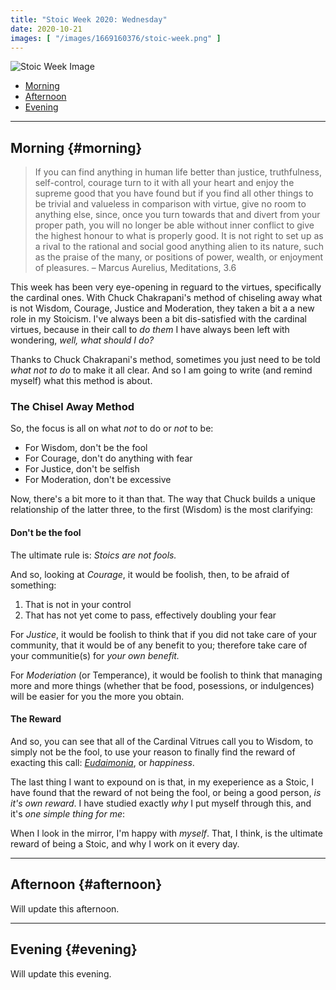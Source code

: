 ```yaml
---
title: "Stoic Week 2020: Wednesday"
date: 2020-10-21
images: [ "/images/1669160376/stoic-week.png" ]
---
```


![Stoic Week Image](/images/1669160376/stoic-week.png)

- [Morning](#morning)
- [Afternoon](#afternoon)
- [Evening](#evening)

---

## Morning {#morning}

>  If you can find anything in human life better than justice, truthfulness, self-control, courage turn to it with all your heart and enjoy the supreme good that you have found but if you find all other things to be trivial and valueless in comparison with virtue, give no room to anything else, since, once you turn towards that and divert from your proper path, you will no longer be able without inner conflict to give the highest honour to what is properly good. It is not right to set up as a rival to the rational and social good anything alien to its nature, such as the praise of the many, or positions of power, wealth, or enjoyment of pleasures. – Marcus Aurelius, Meditations, 3.6

This week has been very eye-opening in reguard to the virtues, specifically the cardinal ones. With Chuck Chakrapani's method of chiseling away what is not Wisdom, Courage, Justice and Moderation, they taken a bit a a new role in my Stoicism. I've always been a bit dis-satisfied with the cardinal virtues, because in their call to _do them_ I have always been left with wondering, _well, what should I do?_

Thanks to Chuck Chakrapani's method, sometimes you just need to be told _what not to do_ to make it all clear. And so I am going to write (and remind myself) what this method is about.

### The Chisel Away Method

So, the focus is all on what _not_ to do or _not_ to be:

- For Wisdom, don't be the fool
- For Courage, don't do anything with fear
- For Justice, don't be selfish
- For Moderation, don't be excessive

Now, there's a bit more to it than that. The way that Chuck builds a unique relationship of the latter three, to the first (Wisdom) is the most clarifying:

#### Don't be the fool

The ultimate rule is: _Stoics are not fools._

And so, looking at _Courage_, it would be foolish, then, to be afraid of something:

1. That is not in your control
2. That has not yet come to pass, effectively doubling your fear

For _Justice_, it would be foolish to think that if you did not take care of your community, that it would be of any benefit to you; therefore take care of your communitie(s) for _your own benefit._

For _Moderiation_ (or Temperance), it would be foolish to think that managing more and more things (whether that be food, posessions, or indulgences) will be easier for you the more you obtain. 

#### The Reward

And so, you can see that all of the Cardinal Vitrues call you to Wisdom, to simply not be the fool, to use your reason to finally find the reward of exacting this call: [_Eudaimonia_](Eudaimonia), or _happiness_.

The last thing I want to expound on is that, in my exeperience as a Stoic, I have found that the reward of not being the fool, or being a good person, _is it's own reward_. I have studied exactly _why_ I put myself through this, and it's _one simple thing for me_:

When I look in the mirror, I'm happy with _myself_. That, I think, is the ultimate reward of being a Stoic, and why I work on it every day.

---

## Afternoon {#afternoon}

Will update this afternoon.

---

## Evening {#evening}

Will update this evening.
